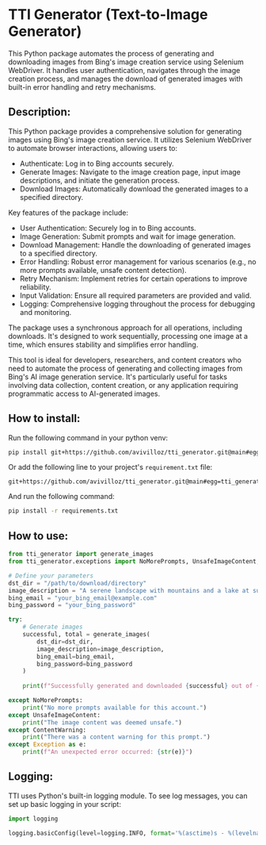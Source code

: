 # TTI Generator (Text-to-Image Generator)

This Python package automates the process of generating and downloading images from Bing's image creation service using Selenium WebDriver. It handles user authentication, navigates through the image creation process, and manages the download of generated images with built-in error handling and retry mechanisms.

## Description:

This Python package provides a comprehensive solution for generating images using Bing's image creation service. It utilizes Selenium WebDriver to automate browser interactions, allowing users to:
- Authenticate: Log in to Bing accounts securely.
- Generate Images: Navigate to the image creation page, input image descriptions, and initiate the generation process.
- Download Images: Automatically download the generated images to a specified directory.

Key features of the package include:
- User Authentication: Securely log in to Bing accounts.
- Image Generation: Submit prompts and wait for image generation.
- Download Management: Handle the downloading of generated images to a specified directory.
- Error Handling: Robust error management for various scenarios (e.g., no more prompts available, unsafe content detection).
- Retry Mechanism: Implement retries for certain operations to improve reliability.
- Input Validation: Ensure all required parameters are provided and valid.
- Logging: Comprehensive logging throughout the process for debugging and monitoring.

The package uses a synchronous approach for all operations, including downloads. It's designed to work sequentially, processing one image at a time, which ensures stability and simplifies error handling.

This tool is ideal for developers, researchers, and content creators who need to automate the process of generating and collecting images from Bing's AI image generation service. It's particularly useful for tasks involving data collection, content creation, or any application requiring programmatic access to AI-generated images.

## How to install:

Run the following command in your python venv:

```sh
pip install git+https://github.com/avivilloz/tti_generator.git@main#egg=tti_generator
```

Or add the following line to your project's `requirement.txt` file:

```
git+https://github.com/avivilloz/tti_generator.git@main#egg=tti_generator
```

And run the following command:

```sh
pip install -r requirements.txt
```

## How to use:

```python
from tti_generator import generate_images
from tti_generator.exceptions import NoMorePrompts, UnsafeImageContent, ContentWarning

# Define your parameters
dst_dir = "/path/to/download/directory"
image_description = "A serene landscape with mountains and a lake at sunset"
bing_email = "your_bing_email@example.com"
bing_password = "your_bing_password"

try:
    # Generate images
    successful, total = generate_images(
        dst_dir=dst_dir,
        image_description=image_description,
        bing_email=bing_email,
        bing_password=bing_password
    )
    
    print(f"Successfully generated and downloaded {successful} out of {total} images.")

except NoMorePrompts:
    print("No more prompts available for this account.")
except UnsafeImageContent:
    print("The image content was deemed unsafe.")
except ContentWarning:
    print("There was a content warning for this prompt.")
except Exception as e:
    print(f"An unexpected error occurred: {str(e)}")
```

## Logging:

TTI uses Python's built-in logging module. To see log messages, you can set up basic logging in your script:

```python
import logging

logging.basicConfig(level=logging.INFO, format='%(asctime)s - %(levelname)s - %(message)s')
```